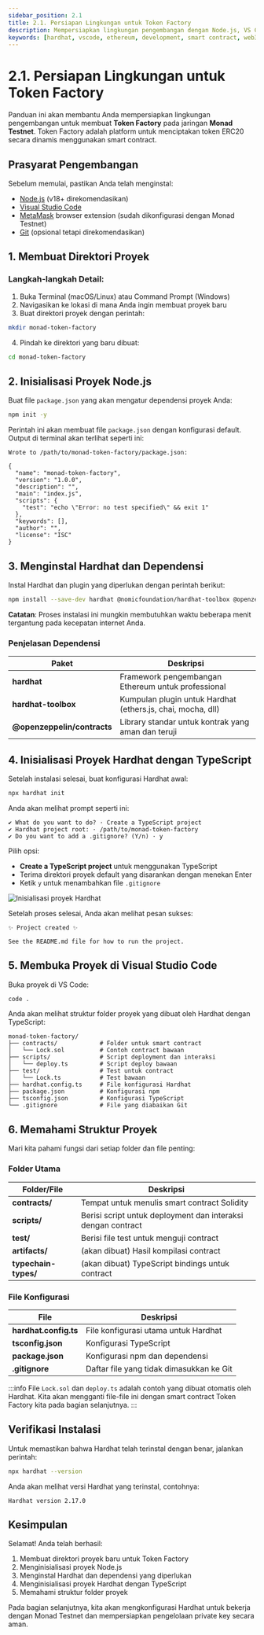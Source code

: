 ```yaml
---
sidebar_position: 2.1
title: 2.1. Persiapan Lingkungan untuk Token Factory
description: Mempersiapkan lingkungan pengembangan dengan Node.js, VS Code, dan Hardhat untuk pengembangan token pada jaringan Monad Testnet
keywords: [hardhat, vscode, ethereum, development, smart contract, web3, monad, testnet, typescript, token, erc20, factory]
---
```


# 2.1. Persiapan Lingkungan untuk Token Factory

Panduan ini akan membantu Anda mempersiapkan lingkungan pengembangan untuk membuat **Token Factory** pada jaringan **Monad Testnet**. Token Factory adalah platform untuk menciptakan token ERC20 secara dinamis menggunakan smart contract.

## Prasyarat Pengembangan

Sebelum memulai, pastikan Anda telah menginstal:

- [Node.js](https://nodejs.org/en/download/) (v18+ direkomendasikan)
- [Visual Studio Code](https://code.visualstudio.com/)
- [MetaMask](https://metamask.io/) browser extension (sudah dikonfigurasi dengan Monad Testnet)
- [Git](https://git-scm.com/downloads) (opsional tetapi direkomendasikan)

## 1. Membuat Direktori Proyek

### Langkah-langkah Detail:

1. Buka Terminal (macOS/Linux) atau Command Prompt (Windows)
2. Navigasikan ke lokasi di mana Anda ingin membuat proyek baru
3. Buat direktori proyek dengan perintah:

```bash
mkdir monad-token-factory
```

4. Pindah ke direktori yang baru dibuat:

```bash
cd monad-token-factory
```

## 2. Inisialisasi Proyek Node.js

Buat file `package.json` yang akan mengatur dependensi proyek Anda:

```bash
npm init -y
```

Perintah ini akan membuat file `package.json` dengan konfigurasi default. Output di terminal akan terlihat seperti ini:

```
Wrote to /path/to/monad-token-factory/package.json:

{
  "name": "monad-token-factory",
  "version": "1.0.0",
  "description": "",
  "main": "index.js",
  "scripts": {
    "test": "echo \"Error: no test specified\" && exit 1"
  },
  "keywords": [],
  "author": "",
  "license": "ISC"
}
```

## 3. Menginstal Hardhat dan Dependensi

Instal Hardhat dan plugin yang diperlukan dengan perintah berikut:

```bash
npm install --save-dev hardhat @nomicfoundation/hardhat-toolbox @openzeppelin/contracts
```

**Catatan**: Proses instalasi ini mungkin membutuhkan waktu beberapa menit tergantung pada kecepatan internet Anda.

### Penjelasan Dependensi

| Paket | Deskripsi |
|-------|-----------|
| **hardhat** | Framework pengembangan Ethereum untuk professional |
| **hardhat-toolbox** | Kumpulan plugin untuk Hardhat (ethers.js, chai, mocha, dll) |
| **@openzeppelin/contracts** | Library standar untuk kontrak yang aman dan teruji |

## 4. Inisialisasi Proyek Hardhat dengan TypeScript

Setelah instalasi selesai, buat konfigurasi Hardhat awal:

```bash
npx hardhat init
```

Anda akan melihat prompt seperti ini:

```
✔ What do you want to do? · Create a TypeScript project
✔ Hardhat project root: · /path/to/monad-token-factory
✔ Do you want to add a .gitignore? (Y/n) · y
```

Pilih opsi:
- **Create a TypeScript project** untuk menggunakan TypeScript
- Terima direktori proyek default yang disarankan dengan menekan Enter
- Ketik `y` untuk menambahkan file `.gitignore`

![Inisialisasi proyek Hardhat](/img/hardhat-init.png)

Setelah proses selesai, Anda akan melihat pesan sukses:

```
✨ Project created ✨

See the README.md file for how to run the project.
```

## 5. Membuka Proyek di Visual Studio Code

Buka proyek di VS Code:

```bash
code .
```

Anda akan melihat struktur folder proyek yang dibuat oleh Hardhat dengan TypeScript:

```
monad-token-factory/
├── contracts/            # Folder untuk smart contract
│   └── Lock.sol          # Contoh contract bawaan
├── scripts/              # Script deployment dan interaksi
│   └── deploy.ts         # Script deploy bawaan
├── test/                 # Test untuk contract
│   └── Lock.ts           # Test bawaan
├── hardhat.config.ts     # File konfigurasi Hardhat
├── package.json          # Konfigurasi npm
├── tsconfig.json         # Konfigurasi TypeScript
└── .gitignore            # File yang diabaikan Git
```

<!-- ![Struktur folder di VS Code](/img/hardhat-vscode.png) -->

## 6. Memahami Struktur Proyek

Mari kita pahami fungsi dari setiap folder dan file penting:

### Folder Utama

| Folder/File | Deskripsi |
|-------------|-----------|
| **contracts/** | Tempat untuk menulis smart contract Solidity |
| **scripts/** | Berisi script untuk deployment dan interaksi dengan contract |
| **test/** | Berisi file test untuk menguji contract |
| **artifacts/** | (akan dibuat) Hasil kompilasi contract |
| **typechain-types/** | (akan dibuat) TypeScript bindings untuk contract |

### File Konfigurasi

| File | Deskripsi |
|------|-----------|
| **hardhat.config.ts** | File konfigurasi utama untuk Hardhat |
| **tsconfig.json** | Konfigurasi TypeScript |
| **package.json** | Konfigurasi npm dan dependensi |
| **.gitignore** | Daftar file yang tidak dimasukkan ke Git |

:::info
File `Lock.sol` dan `deploy.ts` adalah contoh yang dibuat otomatis oleh Hardhat. Kita akan mengganti file-file ini dengan smart contract Token Factory kita pada bagian selanjutnya.
:::

## Verifikasi Instalasi

Untuk memastikan bahwa Hardhat telah terinstal dengan benar, jalankan perintah:

```bash
npx hardhat --version
```

Anda akan melihat versi Hardhat yang terinstal, contohnya:
```
Hardhat version 2.17.0
```

## Kesimpulan

Selamat! Anda telah berhasil:

1. Membuat direktori proyek baru untuk Token Factory
2. Menginisialisasi proyek Node.js
3. Menginstal Hardhat dan dependensi yang diperlukan
4. Menginisialisasi proyek Hardhat dengan TypeScript
5. Memahami struktur folder proyek

Pada bagian selanjutnya, kita akan mengkonfigurasi Hardhat untuk bekerja dengan Monad Testnet dan mempersiapkan pengelolaan private key secara aman.
